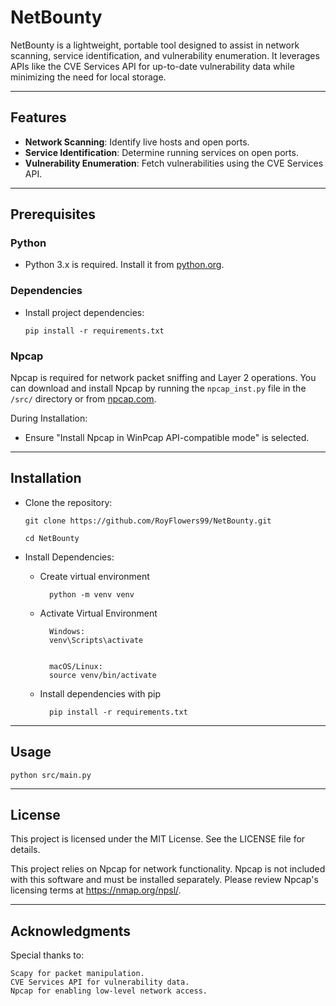 # NetBounty

NetBounty is a lightweight, portable tool designed to assist in network scanning, service identification, and vulnerability enumeration. It leverages APIs like the CVE Services API for up-to-date vulnerability data while minimizing the need for local storage.

---

## Features
- **Network Scanning**: Identify live hosts and open ports.
- **Service Identification**: Determine running services on open ports.
- **Vulnerability Enumeration**: Fetch vulnerabilities using the CVE Services API.

---

## Prerequisites

### Python
- Python 3.x is required. Install it from [python.org](https://www.python.org).

### Dependencies

- Install project dependencies:

      pip install -r requirements.txt

### Npcap

   Npcap is required for network packet sniffing and Layer 2 operations.
   You can download and install Npcap by running the `npcap_inst.py` file in the `/src/` directory or from [npcap.com](https://npcap.com/dist/).
        
   During Installation:
   
   - Ensure "Install Npcap in WinPcap API-compatible mode" is selected.

---

## Installation

 - Clone the repository:

   `git clone https://github.com/RoyFlowers99/NetBounty.git`

   `cd NetBounty`

- Install Dependencies:

    - Create virtual environment

            python -m venv venv

    - Activate Virtual Environment 

            Windows:
            venv\Scripts\activate


            macOS/Linux: 
            source venv/bin/activate

    - Install dependencies with pip

            pip install -r requirements.txt

---

## Usage

   `python src/main.py`

---

## License

This project is licensed under the MIT License. See the LICENSE file for details.

This project relies on Npcap for network functionality. Npcap is not included with this software and must be installed separately. 
Please review Npcap's licensing terms at https://nmap.org/npsl/.

---

## Acknowledgments

Special thanks to:

    Scapy for packet manipulation.
    CVE Services API for vulnerability data.
    Npcap for enabling low-level network access.